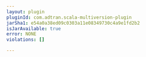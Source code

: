 ```yaml
---
layout: plugin
pluginId: com.adtran.scala-multiversion-plugin
jarSha1: e54a0a38ed09c0303a11e08349730c4a9e1fd2b2
isJarAvailable: true
error: NONE
violations: []

---
```

